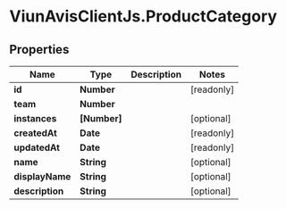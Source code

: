 # ViunAvisClientJs.ProductCategory

## Properties

Name | Type | Description | Notes
------------ | ------------- | ------------- | -------------
**id** | **Number** |  | [readonly] 
**team** | **Number** |  | 
**instances** | **[Number]** |  | [optional] 
**createdAt** | **Date** |  | [readonly] 
**updatedAt** | **Date** |  | [readonly] 
**name** | **String** |  | [optional] 
**displayName** | **String** |  | [optional] 
**description** | **String** |  | [optional] 


